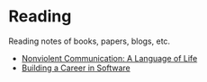 # Reading

Reading notes of books, papers, blogs, etc.

* [Nonviolent Communication: A Language of Life](./Nonviolent%20Communication/)
* [Building a Career in Software](./Building%20a%20Career%20in%20Software/)
